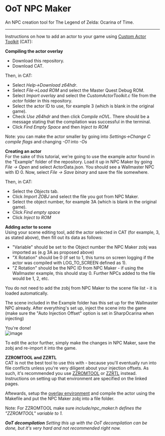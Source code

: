 <h1>OoT NPC Maker</h1>
An NPC creation tool for The Legend of Zelda: Ocarina of Time.

--------------------------------------------------------------

Instructions on how to add an actor to your game using <a href="https://hylianmodding.com/?p=217">Custom Actor Toolkit</a> (CAT):

<b>Compiling the actor overlay</b><br>
- Download this repository.
- Download CAT.

Then, in CAT:<br>
- Select <i>Help->Download z64hdr</i>.<br>
- Select <i>File->Load ROM</i> and select the Master Quest Debug ROM.<br>
- Select <i>Import overlay</i> and select the <i>CustomActorToolkit.c</i> file from the <i>actor</i> folder in this repository.<br>
- Select the actor ID to use, for example 3 (which is blank in the original game).<br>
- Check <i>Use z64hdr</i> and then click <i>Compile nOVL</i>. There should be a message stating that the compilation was successful in the terminal.<br>
- Click <i>Find Empty Space</i> and then <i>Inject to ROM</i><br>

Note: you can make the actor smaller by going into <i>Settings->Change C compile flags</i> and changing <i>-O1</i> into <i>-Os</i>

<b>Creating an actor</b><br>
For the sake of this tutorial, we're going to use the example actor found in the "Example" folder of the repository.
Load it up in NPC Maker by going <i>File -> Open</i> and select ActorData.json.
You should see a Wallmaster NPC with ID 0.
Now, select <i>File -> Save binary</i> and save the file somewhere.

Then, in CAT:
- Select the <i>Objects</i> tab.<br>
- Click <i>Import ZOBJ</i> and select the file you got from NPC Maker.<br>
- Select the object number, for example 3A (which is blank in the original game).<br>
- Click <i>Find empty space</i>
- Click <i>Inject to ROM</i><br>

<b>Adding actor to scene</b><br>
Using your scene editing tool, add the actor selected in CAT (for example, 3, as stated above), then fill out its data as follows:
- "Variable" should be set to the Object number the NPC Maker zobj was imported as (e.g 3A as proposed above)<br>
- "X Rotation" should be 0 (if set to 1, this turns on screen logging if the actor was compiled with LOG_TO_SCREEN defined as 1).<br>
- "Z Rotation" should be the NPC ID from NPC Maker - if using the Wallmaster example, this should stay 0. Further NPCs added to the file would be 1, 2, etc.<br>

You do not need to add the zobj from NPC Maker to the scene file list - it is loaded automatically.

The scene included in the Example folder has this set up for the Wallmaster NPC already.
After everything's set up, inject the scene into the game (make sure the "Auto Injection Offset" option is set in SharpOcarina when injecting)

You're done! <br>
![image](https://user-images.githubusercontent.com/43761362/148632569-57d34376-b8ee-4828-919f-843ad562ea42.png)


To edit the actor further, simply make the changes in NPC Maker, save the zobj and re-import it into the game.

<b>ZZROMTOOL and ZZRTL</b><br>
CAT is not the best tool to use this with - because you'll eventually run into file conflicts unless you're very diligent about your injection offsets. As such, it's recommended you use <a href="https://old.z64.me/tools/zzromtool.html">ZZROMTOOL</a> or <a href="https://old.z64.me/tools/zzrtl.html">ZZRTL</a> instead.
Instructions on setting up that environment are specified on the linked pages. 

Aftewards, setup the <a href="https://old.z64.me/guides/overlay-environment-setup-windows.html">overlay environment</a> and compile the actor using the Makefile and put the NPC Maker zobj into a file folder.

Note: For ZZROMTOOL make sure <i>include/npc_maker.h<i> defines the "ZZROMTOOL" variable to 1.
  
<b>OoT decompilation</b>
Setting this up with the OoT decompilation can be done, but it's very hard and not recommended right now.  

